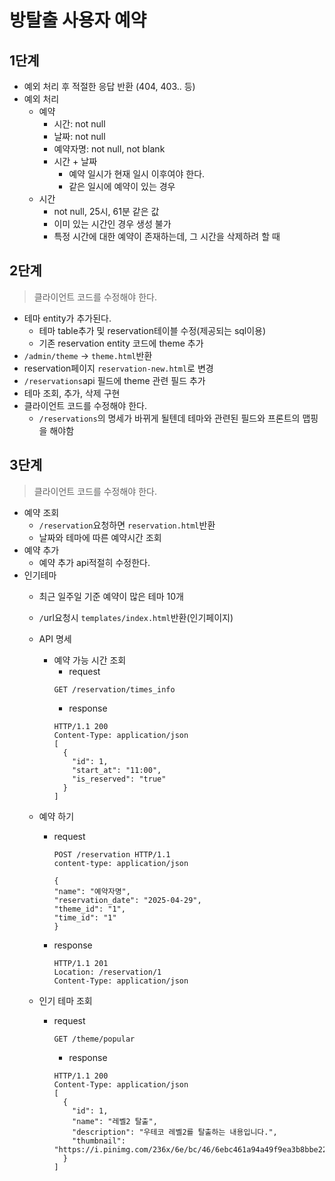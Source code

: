 # 방탈출 사용자 예약

## 1단계

- 예외 처리 후 적절한 응답 반환 (404, 403.. 등)
- 예외 처리
  - 예약
    - 시간: not null 
    - 날짜: not null
    - 예약자명: not null, not blank
    - 시간 + 날짜
      - 예약 일시가 현재 일시 이후여야 한다.
      - 같은 일시에 예약이 있는 경우
  - 시간
    - not null, 25시, 61분 같은 값
    - 이미 있는 시간인 경우 생성 불가
    - 특정 시간에 대한 예약이 존재하는데, 그 시간을 삭제하려 할 때

## 2단계
>클라이언트 코드를 수정해야 한다.
> 
- 테마 entity가 추가된다.
  - 테마 table추가 및 reservation테이블 수정(제공되는 sql이용)
  - 기존 reservation entity 코드에 theme 추가
- `/admin/theme` -> `theme.html`반환
- reservation페이지 `reservation-new.html`로 변경
- `/reservations`api 필드에 theme 관련 필드 추가
- 테마 조회, 추가, 삭제 구현
- 클라이언트 코드를 수정해야 한다.
  - `/reservations`의 명세가 바뀌게 될텐데 테마와 관련된 필드와 프론트의 맵핑을 해야함

## 3단계
>클라이언트 코드를 수정해야 한다.

- 예약 조회
  -  `/reservation`요청하면 `reservation.html`반환
  - 날짜와 테마에 따른 예약시간 조회
- 예약 추가
  - 예약 추가 api적절히 수정한다.
- 인기테마
  - 최근 일주일 기준 예약이 많은 테마 10개
  - `/`url요청시 `templates/index.html`반환(인기페이지)

  - API 명세
    - 예약 가능 시간 조회
      - request
      ```
      GET /reservation/times_info
      ```
      - response
      ```
      HTTP/1.1 200
      Content-Type: application/json
      [
        {
          "id": 1,
          "start_at": "11:00",
          "is_reserved": "true"
        }
      ]
      ```

  - 예약 하기
    - request
      ```
      POST /reservation HTTP/1.1
      content-type: application/json
      
      {
      "name": "예약자명",
      "reservation_date": "2025-04-29",
      "theme_id": "1",
      "time_id": "1"
      }
      ```
    - response
      ```
      HTTP/1.1 201
      Location: /reservation/1
      Content-Type: application/json
      ```

  - 인기 테마 조회
    - request
      ```
      GET /theme/popular
      ```
      - response
      ```
      HTTP/1.1 200
      Content-Type: application/json
      [
        {
          "id": 1,
          "name": "레벨2 탈출",
          "description": "우테코 레벨2를 탈출하는 내용입니다.",
          "thumbnail": "https://i.pinimg.com/236x/6e/bc/46/6ebc461a94a49f9ea3b8bbe2204145d4.jpg"
        }
      ]
      ```